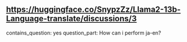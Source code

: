 ## https://huggingface.co/SnypzZz/Llama2-13b-Language-translate/discussions/3

contains_question: yes
question_part: How can i perform ja-en?